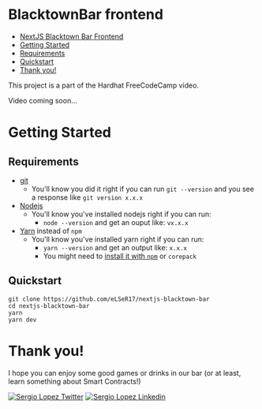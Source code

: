 # BlacktownBar frontend



- [NextJS Blacktown Bar Frontend](#BlacktownBar-frontend)
- [Getting Started](#getting-started)
- [Requirements](#requirements)
- [Quickstart](#quickstart)
- [Thank you!](#thank-you)

This project is a part of the Hardhat FreeCodeCamp video.

Video coming soon...

# Getting Started

## Requirements

- [git](https://git-scm.com/book/en/v2/Getting-Started-Installing-Git)
  - You'll know you did it right if you can run `git --version` and you see a response like `git version x.x.x`
- [Nodejs](https://nodejs.org/en/)
  - You'll know you've installed nodejs right if you can run:
    - `node --version` and get an ouput like: `vx.x.x`
- [Yarn](https://yarnpkg.com/getting-started/install) instead of `npm`
  - You'll know you've installed yarn right if you can run:
    - `yarn --version` and get an output like: `x.x.x`
    - You might need to [install it with `npm`](https://classic.yarnpkg.com/lang/en/docs/install/) or `corepack`

## Quickstart

```
git clone https://github.com/eLSeR17/nextjs-blacktown-bar
cd nextjs-blacktown-bar
yarn
yarn dev
```

# Thank you!

I hope you can enjoy some good games or drinks in our bar (or at least, learn something about Smart Contracts!)

[![Sergio Lopez Twitter](https://img.shields.io/badge/Twitter-1DA1F2?style=for-the-badge&logo=twitter&logoColor=white)](https://twitter.com/sergiolopez1771)
[![Sergio Lopez Linkedin](https://img.shields.io/badge/LinkedIn-0077B5?style=for-the-badge&logo=linkedin&logoColor=white)](https://www.linkedin.com/in/sergio-lópez-52669a184/)
